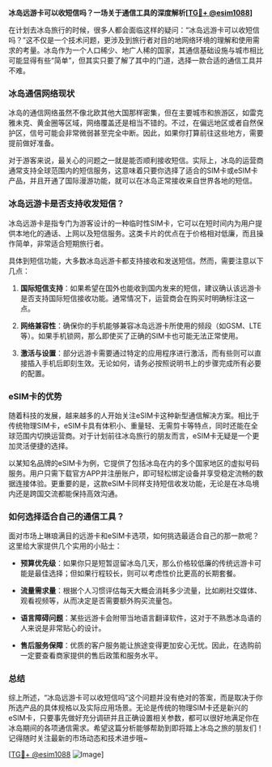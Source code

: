 **冰岛远游卡可以收短信吗？一场关于通信工具的深度解析[[TG💪+ @esim1088](https://t.me/s/esim1088)]**

在计划去冰岛旅行的时候，很多人都会面临这样的疑问：“冰岛远游卡可以收短信吗？”这不仅是一个技术问题，更涉及到旅行者对目的地网络环境的理解和使用需求的考量。冰岛作为一个人口稀少、地广人稀的国家，其通信基础设施与城市相比可能显得有些“简单”，但其实只要了解了其中的门道，选择一款合适的通信工具并不难。

### 冰岛通信网络现状

冰岛的通信网络虽然不像北欧其他大国那样密集，但在主要城市和旅游区，如雷克雅未克、黄金圈等区域，网络覆盖还是相当不错的。不过，在偏远地区或者自然保护区，信号可能会非常微弱甚至完全中断。因此，如果你打算前往这些地方，需要提前做好准备。

对于游客来说，最关心的问题之一就是能否顺利接收短信。实际上，冰岛的运营商通常支持全球范围内的短信服务，这意味着只要你选择了适合的SIM卡或eSIM卡产品，并且开通了国际漫游功能，就可以在冰岛正常接收来自世界各地的短信。

### 冰岛远游卡是否支持收发短信？

冰岛远游卡是指专门为游客设计的一种临时性SIM卡，它可以在短时间内为用户提供本地化的通话、上网以及短信服务。这类卡片的优点在于价格相对低廉，而且操作简单，非常适合短期旅行者。

具体到短信功能，大多数冰岛远游卡都支持接收和发送短信。然而，需要注意以下几点：

1. **国际短信支持**：如果希望在国外也能收到国内发来的短信，建议确认该远游卡是否支持国际短信接收功能。通常情况下，运营商会在购买时明确标注这一点。
   
2. **网络兼容性**：确保你的手机能够兼容冰岛远游卡所使用的频段（如GSM、LTE等）。如果手机锁网，那么即使买了正确的SIM卡也可能无法正常使用。

3. **激活与设置**：部分远游卡需要通过特定的应用程序进行激活，而有些则可以直接插入手机后即刻生效。无论如何，请务必按照说明书上的步骤完成所有必要的配置。

### eSIM卡的优势

随着科技的发展，越来越多的人开始关注eSIM卡这种新型通信解决方案。相比于传统物理SIM卡，eSIM卡具有体积小、重量轻、无需剪卡等特点，同时还能在全球范围内切换运营商。对于计划前往冰岛旅行的朋友而言，eSIM卡无疑是一个更加灵活便捷的选择。

以某知名品牌的eSIM卡为例，它提供了包括冰岛在内的多个国家地区的虚拟号码服务。用户只需下载官方APP并注册账户，即可轻松绑定设备并享受稳定流畅的数据连接体验。更重要的是，这款eSIM卡同样支持短信收发功能，无论是在冰岛境内还是跨国交流都能保持高效沟通。

### 如何选择适合自己的通信工具？

面对市场上琳琅满目的远游卡和eSIM卡选项，如何挑选最适合自己的那一款呢？这里给大家提供几个实用的小贴士：

- **预算优先级**：如果你只是短暂逗留冰岛几天，那么价格较低廉的传统远游卡可能是最佳选择；但如果行程较长，则可以考虑性价比更高的长期套餐。
  
- **流量需求量**：根据个人习惯评估每天大概会消耗多少流量，比如刷社交媒体、观看视频等，从而决定是否需要额外购买流量包。
  
- **语言障碍问题**：某些远游卡会附带当地语言翻译软件，这对于不熟悉冰岛语的人来说是非常贴心的设计。

- **售后服务保障**：优质的客户服务能让旅途变得更加安心无忧。因此，在选购前一定要查看商家提供的售后政策和服务水平。

### 总结

综上所述，“冰岛远游卡可以收短信吗”这个问题并没有绝对的答案，而是取决于你所选产品的具体规格以及实际应用场景。无论是传统的物理SIM卡还是新兴的eSIM卡，只要事先做好充分调研并且正确设置相关参数，都可以很好地满足你在冰岛期间的各项通信需求。希望这篇分析能够帮助到即将踏上冰岛之旅的朋友们！记得随时关注最新的市场动态和技术进步哦~

[[TG💪+ @esim1088](https://t.me/s/esim1088) ![Image](https://i.postimg.cc/4NQfJmqS/Snipaste-2025-05-13-00-14-12.png)]